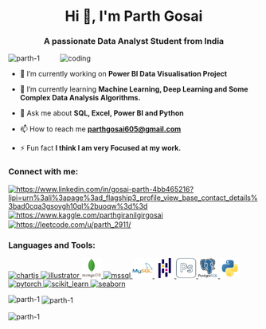 <h1 align="center">Hi 👋, I'm Parth Gosai</h1>
<h3 align="center">A passionate Data Analyst Student from India</h3>

<img align ="right" alt = "coding" width = "400" src = "https://user-images.githubusercontent.com/55389276/140866485-8fb1c876-9a8f-4d6a-98dc-08c4981eaf70.gif">

<p align="left"> <img src="https://komarev.com/ghpvc/?username=parth-1&label=Profile%20views&color=0e75b6&style=flat" alt="parth-1" /> </p>

- 🔭 I’m currently working on **Power BI Data Visualisation Project**

- 🌱 I’m currently learning **Machine Learning, Deep Learning and Some Complex Data Analysis Algorithms.**

- 💬 Ask me about **SQL, Excel, Power BI and Python**

- 📫 How to reach me **parthgosai605@gmail.com**

- ⚡ Fun fact **I think I am very Focused at my work.**

<h3 align="left">Connect with me:</h3>
<p align="left">
<a href="https://linkedin.com/in/https://www.linkedin.com/in/gosai-parth-4bb465216?lipi=urn%3ali%3apage%3ad_flagship3_profile_view_base_contact_details%3bad0cqa3gsoygh10ql%2buoqw%3d%3d" target="blank"><img align="center" src="https://raw.githubusercontent.com/rahuldkjain/github-profile-readme-generator/master/src/images/icons/Social/linked-in-alt.svg" alt="https://www.linkedin.com/in/gosai-parth-4bb465216?lipi=urn%3ali%3apage%3ad_flagship3_profile_view_base_contact_details%3bad0cqa3gsoygh10ql%2buoqw%3d%3d" height="30" width="40" /></a>
<a href="https://kaggle.com/https://www.kaggle.com/parthgiranilgirgosai" target="blank"><img align="center" src="https://raw.githubusercontent.com/rahuldkjain/github-profile-readme-generator/master/src/images/icons/Social/kaggle.svg" alt="https://www.kaggle.com/parthgiranilgirgosai" height="30" width="40" /></a>
<a href="https://www.leetcode.com/https://leetcode.com/u/parth_2911/" target="blank"><img align="center" src="https://raw.githubusercontent.com/rahuldkjain/github-profile-readme-generator/master/src/images/icons/Social/leet-code.svg" alt="https://leetcode.com/u/parth_2911/" height="30" width="40" /></a>
</p>

<h3 align="left">Languages and Tools:</h3>
<p align="left"> <a href="https://www.chartjs.org" target="_blank" rel="noreferrer"> <img src="https://www.chartjs.org/media/logo-title.svg" alt="chartjs" width="40" height="40"/> </a> <a href="https://www.adobe.com/in/products/illustrator.html" target="_blank" rel="noreferrer"> <img src="https://www.vectorlogo.zone/logos/adobe_illustrator/adobe_illustrator-icon.svg" alt="illustrator" width="40" height="40"/> </a> <a href="https://www.mongodb.com/" target="_blank" rel="noreferrer"> <img src="https://raw.githubusercontent.com/devicons/devicon/master/icons/mongodb/mongodb-original-wordmark.svg" alt="mongodb" width="40" height="40"/> </a> <a href="https://www.microsoft.com/en-us/sql-server" target="_blank" rel="noreferrer"> <img src="https://www.svgrepo.com/show/303229/microsoft-sql-server-logo.svg" alt="mssql" width="40" height="40"/> </a> <a href="https://www.mysql.com/" target="_blank" rel="noreferrer"> <img src="https://raw.githubusercontent.com/devicons/devicon/master/icons/mysql/mysql-original-wordmark.svg" alt="mysql" width="40" height="40"/> </a> <a href="https://pandas.pydata.org/" target="_blank" rel="noreferrer"> <img src="https://raw.githubusercontent.com/devicons/devicon/2ae2a900d2f041da66e950e4d48052658d850630/icons/pandas/pandas-original.svg" alt="pandas" width="40" height="40"/> </a> <a href="https://www.photoshop.com/en" target="_blank" rel="noreferrer"> <img src="https://raw.githubusercontent.com/devicons/devicon/master/icons/photoshop/photoshop-line.svg" alt="photoshop" width="40" height="40"/> </a> <a href="https://www.postgresql.org" target="_blank" rel="noreferrer"> <img src="https://raw.githubusercontent.com/devicons/devicon/master/icons/postgresql/postgresql-original-wordmark.svg" alt="postgresql" width="40" height="40"/> </a> <a href="https://www.python.org" target="_blank" rel="noreferrer"> <img src="https://raw.githubusercontent.com/devicons/devicon/master/icons/python/python-original.svg" alt="python" width="40" height="40"/> </a> <a href="https://pytorch.org/" target="_blank" rel="noreferrer"> <img src="https://www.vectorlogo.zone/logos/pytorch/pytorch-icon.svg" alt="pytorch" width="40" height="40"/> </a> <a href="https://scikit-learn.org/" target="_blank" rel="noreferrer"> <img src="https://upload.wikimedia.org/wikipedia/commons/0/05/Scikit_learn_logo_small.svg" alt="scikit_learn" width="40" height="40"/> </a> <a href="https://seaborn.pydata.org/" target="_blank" rel="noreferrer"> <img src="https://seaborn.pydata.org/_images/logo-mark-lightbg.svg" alt="seaborn" width="40" height="40"/> </a> </p>

<p><img align="left" src="https://github-readme-stats.vercel.app/api/top-langs?username=parth-1&show_icons=true&locale=en&layout=compact" alt="parth-1" /></p>

<p>&nbsp;<img align="center" src="https://github-readme-stats.vercel.app/api?username=parth-1&show_icons=true&locale=en" alt="parth-1" /></p>

<p><img align="center" src="https://github-readme-streak-stats.herokuapp.com/?user=parth-1&" alt="parth-1" /></p>
